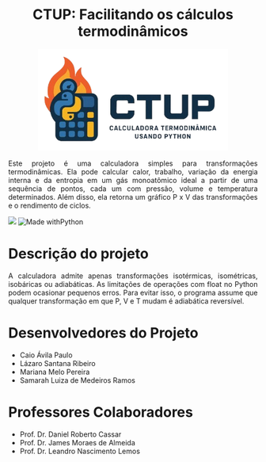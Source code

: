 <h1 align='center'>
  CTUP: Facilitando os cálculos termodinâmicos</a>
</h1>
<div align="center">

  ![logo](images/Logo_CTUP-removebg-preview.png)

</div>
<p align="justify"> Este projeto é uma calculadora simples para transformações termodinâmicas. Ela pode calcular calor, trabalho, variação da energia interna e da entropia em um gás monoatômico ideal a partir de uma sequência de pontos, cada um com pressão, volume e temperatura determinados. Além disso, ela retorna um gráfico P x V das transformações e o rendimento de ciclos.</p>

<img loading="lazy" src="http://img.shields.io/static/v1?label=STATUS&message=EM%20DESENVOLVIMENTO&color=GREEN&style=for-the-badge"/>  ![Made withPython](https://img.shields.io/badge/Python-14354C?style=for-the-badge&logo=python&logoColor=white)

<h1>Descrição do projeto</a></h1>

<p align='justify'> A calculadora admite apenas transformações isotérmicas, isométricas, isobáricas ou adiabáticas. As limitações de operações com float no Python podem ocasionar pequenos erros. Para evitar isso, o programa assume que qualquer transformação em que P, V e T mudam é adiabática reversível. </p>

<h1>Desenvolvedores do Projeto</a></h1>
<ul>
  <li>Caio Ávila Paulo</li>
  <li>Lázaro Santana Ribeiro</li>
  <li>Mariana Melo Pereira</li>
  <li>Samarah Luiza de Medeiros Ramos</li>
</ul>

<h1>Professores Colaboradores</a></h1>
<ul>
  <li>Prof. Dr. Daniel Roberto Cassar</li>
  <li>Prof. Dr. James Moraes de Almeida</li>
  <li>Prof. Dr. Leandro Nascimento Lemos</li>
</ul>
